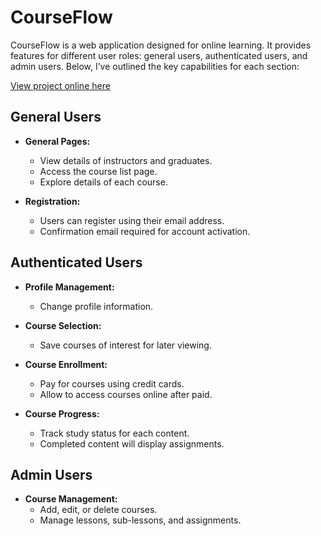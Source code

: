 
# CourseFlow
CourseFlow is a web application designed for online learning. It provides features for different user roles: general users, authenticated users, and admin users. Below, I’ve outlined the key capabilities for each section:

[View project online here](https://courseflowth.vercel.app/)

## General Users

-   **General Pages:**
    
    -   View details of instructors and graduates.
    -   Access the course list page.
    -   Explore details of each course.
-   **Registration:**
    
    -   Users can register using their email address.
    -   Confirmation email required for account activation.

## Authenticated Users

-   **Profile Management:**
    
    -   Change profile information.
-   **Course Selection:**
    
    -   Save courses of interest for later viewing.
-   **Course Enrollment:**
    
    -   Pay for courses using credit cards.
    -   Allow to access courses online after paid.
-   **Course Progress:**
    
    -   Track study status for each content.
    -   Completed content will display assignments.

## Admin Users

-   **Course Management:**
    -   Add, edit, or delete courses.
    -   Manage lessons, sub-lessons, and assignments.
